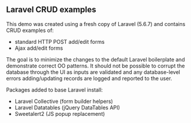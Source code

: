 ## Laravel CRUD examples

This demo was created using a fresh copy of Laravel (5.6.7) and contains CRUD examples of:
 - standard HTTP POST add/edit forms
 - Ajax add/edit forms

The goal is to minimize the changes to the default Laravel boilerplate and demonstrate correct OO patterns.
It should not be possible to corrupt the database through the UI as inputs are validated and any 
database-level errors adding/updating records are logged and reported to the user.

Packages added to base Laravel install:
 - Laravel Collective (form builder helpers)
 - Laravel Datatables (jQuery DataTables API)
 - Sweetalert2 (JS popup replacement)